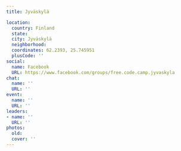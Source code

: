```yaml
---
title: Jyväskylä

location:
  country: Finland
  state: 
  city: Jyväskylä
  neighborhood: 
  coordinates: 62.2393, 25.745951
  plusCode: ''
social:
  name: Facebook
  URL: https://www.facebook.com/groups/free.code.camp.jyvaskyla
chat:
  name: ''
  URL: ''
event:
  name: ''
  URL: ''
leaders:
- name: ''
  URL: ''
photos:
  old: 
  cover: ''
---
```

